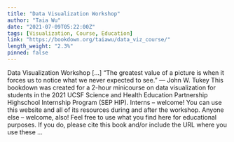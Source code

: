 ```yaml
---
title: "Data Visualization Workshop"
author: "Taia Wu"
date: "2021-07-09T05:22:00Z"
tags: [Visualization, Course, Education]
link: "https://bookdown.org/taiawu/data_viz_course/"
length_weight: "2.3%"
pinned: false
---
```


Data Visualization Workshop [...] “The greatest value of a picture is when it forces us to notice what we never expected to see.” — John W. Tukey This bookdown was created for a 2-hour minicourse on data visualization for students in the 2021 UCSF Science and Health Education Partnership Highschool Internship Program (SEP HIP). Interns – welcome! You can use this website and all of its resources during and after the workshop. Anyone else – welcome, also! Feel free to use what you find here for educational purposes. If you do, please cite this book and/or include the URL where you use these ...
